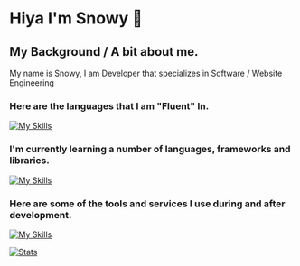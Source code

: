 # Hiya I'm Snowy 👋

## My Background / A bit about me.
My name is Snowy, I am Developer that specializes in Software / Website Engineering 

### Here are the languages that I am "Fluent" In.
[![My Skills](https://skillicons.dev/icons?i=js,html,css)](https://e-z.bio/snowyjs)

### I'm currently learning a number of languages, frameworks and libraries.
[![My Skills](https://skillicons.dev/icons?i=c,cs,java,kotlin,unity,lua,maven)](https://e-z.bio/snowyjs)

### Here are some of the tools and services I use during and after development.
[![My Skills](https://skillicons.dev/icons?i=vscode,visualstudio,aws,azure,cloudflare,github)](https://e-z.bio/snowyjs)

[![Stats](https://github-readme-stats.vercel.app/api?username=snowypy)](https://mlg.lol/snowyjs)
